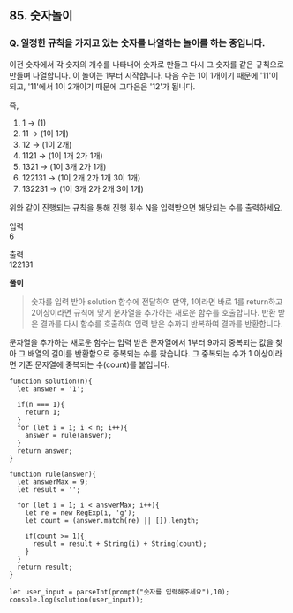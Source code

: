 ## 85. 숫자놀이

### Q. 일정한 규칙을 가지고 있는 숫자를 나열하는 놀이를 하는 중입니다.

이전 숫자에서 각 숫자의 개수를 나타내어 숫자로 만들고 다시 그 숫자를 같은 규칙으로 만들며 나열합니다.
이 놀이는 1부터 시작합니다.
다음 수는 1이 1개이기 때문에 '11'이 되고,
'11'에서 1이 2개이기 때문에 그다음은 '12'가 됩니다.

즉,

1. 1 → (1)
2. 11 → (1이 1개)
3. 12 → (1이 2개)
4. 1121 → (1이 1개 2가 1개)
5. 1321 → (1이 3개 2가 1개)
6. 122131 → (1이 2개 2가 1개 3이 1개)
7. 132231 → (1이 3개 2가 2개 3이 1개)

위와 같이 진행되는 규칙을 통해 진행 횟수 N을 입력받으면 해당되는 수를 출력하세요.

입력  
6

출력  
122131

**풀이**

> 숫자를 입력 받아 solution 함수에 전달하여 만약, 1이라면 바로 1를 return하고 2이상이라면 규칙에 맞게 문자열을 추가하는 새로운 함수를 호출합니다. 반환 받은 결과를 다시 함수를 호출하여 입력 받은 수까지 반복하여 결과를 반환합니다.

문자열을 추가하는 새로운 함수는 입력 받은 문자열에서 1부터 9까지 중복되는 값을 찾아 그 배열의 길이를 반환함으로 중복되는 수를 찾습니다. 그 중복되는 수가 1 이상이라면 기존 문자열에 중복되는 수(count)를 붙입니다.

```
function solution(n){
  let answer = '1';

  if(n === 1){
    return 1;
  }
  for (let i = 1; i < n; i++){
    answer = rule(answer);
  }
  return answer;
}

function rule(answer){
  let answerMax = 9;
  let result = '';

  for (let i = 1; i < answerMax; i++){
    let re = new RegExp(i, 'g');
    let count = (answer.match(re) || []).length;

    if(count >= 1){
      result = result + String(i) + String(count);
    }
  }
  return result;
}

let user_input = parseInt(prompt("숫자를 입력해주세요"),10);
console.log(solution(user_input));
```
